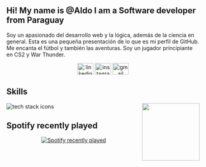 <h2 align="left">Hi! My name is @Aldo I am a Software developer from Paraguay</h2>


<p align="left">
  Soy un apasionado del desarrollo web y la lógica, además de la ciencia en general. Esta es una pequeña presentación de lo que es mi perfil de GitHub.
  Me encanta el fútbol y también las aventuras. Soy un jugador principiante en CS2 y War Thunder.
</p>

<!-- Social links -->
<div align="center">
  <a href="https://www.linkedin.com/in/devaldocarrizo/" target="_blank"><img src="https://raw.githubusercontent.com/maurodesouza/profile-readme-generator/master/src/assets/icons/social/linkedin/default.svg" width="42" height="30" alt="linkedin logo" /></a>
  <a href="https://www.instagram.com/krritzo_2k/" target="_blank"><img src="https://raw.githubusercontent.com/maurodesouza/profile-readme-generator/master/src/assets/icons/social/instagram/default.svg" width="42" height="30" alt="instagram logo" /></a>
  <a href="mailto:aldocarrizo841@gmail.com" target="_blank"><img src="https://raw.githubusercontent.com/maurodesouza/profile-readme-generator/master/src/assets/icons/social/gmail/default.svg" width="42" height="30" alt="gmail logo" /></a>
</div>

<h2 align="left">Skills</h2>

<!-- GIF decorativo opcional -->
<img align="right" height="150" src="https://giphy.com/gifs/pudgypenguins-computer-developer-binary-sGIxhunddTUOHlHXgu" />

<!-- Una sola imagen con todos los íconos (rápido y uniforme) -->
<!-- Agrega o quita tecnologías en la lista separadas por coma -->
<div align="left">
  <img 
    src="https://skillicons.dev/icons?i=js,ts,python,nodejs,express,nest,go,php,html,css,bootstrap,tailwind,react,angular,grafana,git,github,bitbucket,postgres,mysql,sqlite,prisma,sequelize,firebase,postman,vscode,docker,redis,ssh,jira,slack,linux,ubuntu,wordpress,woocommerce,latex&perline=12" 
    alt="tech stack icons"/>
</div>

<h2 align="left">Spotify recently played</h2>
<div align="center">
  <a href="https://open.spotify.com/user/EDITAR_AQUI" target="_blank" rel="noopener noreferrer">
    <img 
      src="https://spotify-github-profile.kittinanx.com/api/view.svg?uid=EDITAR_AQUI&cover_image=true&theme=novatorem&show_offline=false&background_color=121212&interchange=false&bar_color=53b14f&bar_color_cover=false" 
      alt="Spotify recently played"/>
  </a>
</div>

<!-- Secciones extra opcionales 
<h2 align="left">Pinned Projects</h2>
- Añade enlaces a repos destacados aquí.

<h2 align="left">What I’m working on</h2>
- Breve descripción de tu TFG de reconocimiento facial (YOLOv8n-face + DeepFace + Flask + React + PostgreSQL).
-->
